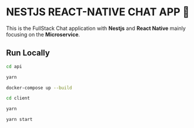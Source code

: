 # NESTJS REACT-NATIVE CHAT APP 🚀

This is the FullStack Chat application with **Nestjs** and **React Native** mainly focusing on the **Microservice**. 


## Run Locally

```bash
cd api

yarn

docker-compose up --build
```

```bash
cd client

yarn

yarn start
```
